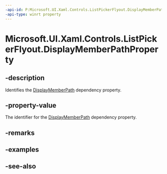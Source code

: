 ```yaml
---
-api-id: P:Microsoft.UI.Xaml.Controls.ListPickerFlyout.DisplayMemberPathProperty
-api-type: winrt property
---
```


<!-- Property syntax
public Windows.UI.Xaml.DependencyProperty DisplayMemberPathProperty { get; }
-->

# Microsoft.UI.Xaml.Controls.ListPickerFlyout.DisplayMemberPathProperty

## -description
Identifies the [DisplayMemberPath](listpickerflyout_displaymemberpath.md) dependency property.

## -property-value
The identifier for the [DisplayMemberPath](listpickerflyout_displaymemberpath.md) dependency property.

## -remarks

## -examples

## -see-also

